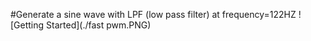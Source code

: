 #Generate a sine wave with LPF (low pass filter) at frequency=122HZ
![Getting Started](./fast pwm.PNG)